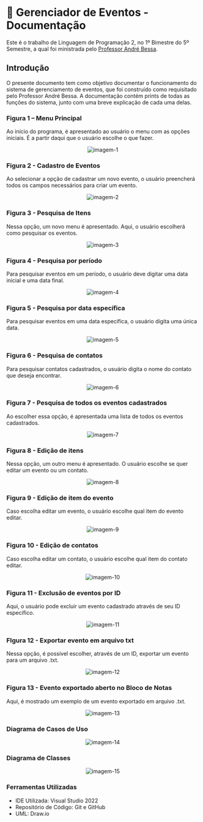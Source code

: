 # 📖 Gerenciador de Eventos - Documentação
Este é o trabalho de Linguagem de Programação 2, no 1º Bimestre do 5º Semestre, a qual foi ministrada pelo [Professor André Bessa](https://github.com/bessax).

## Introdução
O presente documento tem como objetivo documentar o funcionamento do sistema de gerenciamento de eventos, que foi construído como requisitado pelo Professor André Bessa. A documentação contém prints de todas as funções do sistema, junto com uma breve explicação de cada uma delas.

### Figura 1 – Menu Principal
Ao início do programa, é apresentado ao usuário o menu com as opções iniciais. É a partir daqui que o usuário escolhe o que fazer.
<p align="center">
  <img src="https://github.com/gPagio/multivix-5s-1b-trabalho-lp2/blob/main/Docs/Images/1.png" alt="imagem-1">
</p>

### Figura 2 - Cadastro de Eventos
Ao selecionar a opção de cadastrar um novo evento, o usuário preencherá todos os campos necessários para criar um evento.
<p align="center">
  <img src="https://github.com/gPagio/multivix-5s-1b-trabalho-lp2/blob/main/Docs/Images/2.png" alt="imagem-2">
</p>

### Figura 3 - Pesquisa de Itens
Nessa opção, um novo menu é apresentado. Aqui, o usuário escolherá como pesquisar os eventos.
<p align="center">
  <img src="https://github.com/gPagio/multivix-5s-1b-trabalho-lp2/blob/main/Docs/Images/3.png" alt="imagem-3">
</p>

### Figura 4 - Pesquisa por período
Para pesquisar eventos em um período, o usuário deve digitar uma data inicial e uma data final.
<p align="center">
  <img src="https://github.com/gPagio/multivix-5s-1b-trabalho-lp2/blob/main/Docs/Images/4.png" alt="imagem-4">
</p>

### Figura 5 - Pesquisa por data específica
Para pesquisar eventos em uma data específica, o usuário digita uma única data.
<p align="center">
  <img src="https://github.com/gPagio/multivix-5s-1b-trabalho-lp2/blob/main/Docs/Images/5.png" alt="imagem-5">
</p>

### Figura 6 - Pesquisa de contatos
Para pesquisar contatos cadastrados, o usuário digita o nome do contato que deseja encontrar.
<p align="center">
  <img src="https://github.com/gPagio/multivix-5s-1b-trabalho-lp2/blob/main/Docs/Images/6.png" alt="imagem-6">
</p>

### Figura 7 - Pesquisa de todos os eventos cadastrados
Ao escolher essa opção, é apresentada uma lista de todos os eventos cadastrados.
<p align="center">
  <img src="https://github.com/gPagio/multivix-5s-1b-trabalho-lp2/blob/main/Docs/Images/7.png" alt="imagem-7">
</p>

### Figura 8 - Edição de itens 
Nessa opção, um outro menu é apresentado. O usuário escolhe se quer editar um evento ou um contato.
<p align="center">
  <img src="https://github.com/gPagio/multivix-5s-1b-trabalho-lp2/blob/main/Docs/Images/8.png" alt="imagem-8">
</p>

### Figura 9 - Edição de item do evento
Caso escolha editar um evento, o usuário escolhe qual item do evento editar.
<p align="center">
  <img src="https://github.com/gPagio/multivix-5s-1b-trabalho-lp2/blob/main/Docs/Images/9.png" alt="imagem-9">
</p>

### Figura 10 - Edição de contatos
Caso escolha editar um contato, o usuário escolhe qual item do contato editar.
<p align="center">
  <img src="https://github.com/gPagio/multivix-5s-1b-trabalho-lp2/blob/main/Docs/Images/10.png" alt="imagem-10">
</p>

### Figura 11 - Exclusão de eventos por ID
Aqui, o usuário pode excluir um evento cadastrado através de seu ID específico.
<p align="center">
  <img src="https://github.com/gPagio/multivix-5s-1b-trabalho-lp2/blob/main/Docs/Images/11.png" alt="imagem-11">
</p>

### FIgura 12 - Exportar evento em arquivo txt
Nessa opção, é possível escolher, através de um ID, exportar um evento para um arquivo .txt.
<p align="center">
  <img src="https://github.com/gPagio/multivix-5s-1b-trabalho-lp2/blob/main/Docs/Images/12.png" alt="imagem-12">
</p>

### Figura 13 - Evento exportado aberto no Bloco de Notas
Aqui, é mostrado um exemplo de um evento exportado em arquivo .txt.
<p align="center">
  <img src="https://github.com/gPagio/multivix-5s-1b-trabalho-lp2/blob/main/Docs/Images/13.png" alt="imagem-13">
</p>

### Diagrama de Casos de Uso
<p align="center">
  <img src="https://github.com/gPagio/multivix-5s-1b-trabalho-lp2/blob/main/Docs/Images/14.jpg" alt="imagem-14">
</p>

### Diagrama de Classes
<p align="center">
  <img src="https://github.com/gPagio/multivix-5s-1b-trabalho-lp2/blob/main/Docs/Images/15.png" alt="imagem-15">
</p>

### Ferramentas Utilizadas
- IDE Utilizada: Visual Studio 2022
- Repositório de Código: Git e GitHub
- UML: Draw.io
